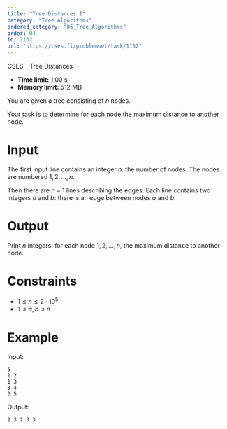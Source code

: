 ```yaml
---
title: "Tree Distances I"
category: "Tree Algorithms"
ordered_category: "06_Tree_Algorithms"
order: 04
id: 1132
url: "https://cses.fi/problemset/task/1132"
---
```


CSES - Tree Distances I

  * **Time limit:** 1.00 s
  * **Memory limit:** 512 MB

You are given a tree consisting of $n$ nodes.

Your task is to determine for each node the maximum distance to another node.

# Input

The first input line contains an integer $n$: the number of nodes. The nodes
are numbered $1,2,\ldots,n$.

Then there are $n-1$ lines describing the edges. Each line contains two
integers $a$ and $b$: there is an edge between nodes $a$ and $b$.

# Output

Print $n$ integers: for each node $1,2,\ldots,n$, the maximum distance to
another node.

# Constraints

  * $1 \le n \le 2 \cdot 10^5$
  * $1 \le a,b \le n$

# Example

Input:

    
    
    5
    1 2
    1 3
    3 4
    3 5
    

Output:

    
    
    2 3 2 3 3
    

